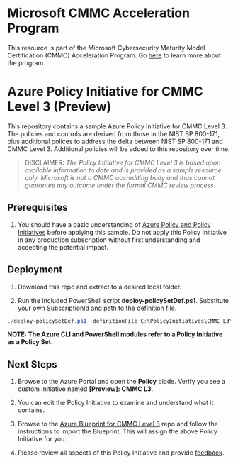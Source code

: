 # Microsoft CMMC Acceleration Program
This resource is part of the Microsoft Cybersecurity Maturity Model Certification (CMMC) Acceleration Program. Go [here](https://aka.ms/CMMCResponse) to learn more about the program.

# Azure Policy Initiative for CMMC Level 3 (Preview)
This repository contains a sample Azure Policy Initiative for CMMC Level 3.  The policies and controls are derived from those in the NIST SP 800-171, plus additional polices to address the delta between NIST SP 800-171 and CMMC Level 3.  Additional policies will be added to this repository over time.

>DISCLAIMER: _The Policy Initiative for CMMC Level 3 is based upon available information to date and is provided as a sample resource only. Microsoft is not a CMMC accrediting body and thus cannot guarantee any outcome under the formal CMMC review process._

## Prerequisites
1. You should have a basic understanding of [Azure Policy and Policy Initiatives](https://azure.microsoft.com/en-us/services/azure-policy/) before applying this sample. Do not apply this Policy Initiative in any production subscription without first understanding and accepting the potential impact.
  
## Deployment
1. Download this repo and extract to a desired local folder.

2. Run the included PowerShell script **deploy-policySetDef.ps1**. Substitute your own SubscriptionId and path to the definition file.
  ```powershell
  ./deploy-policySetDef.ps1 -definitionFile C:\PolicyInitiatives\CMMC_L3\CMMCL3_Policyinitiative.json -subscriptionId 00000000-0000-0000-0000-000000000000
  ```
  **NOTE: The Azure CLI and PowerShell modules refer to a Policy Initiative as a Policy Set.**
  
 ## Next Steps
1. Browse to the Azure Portal and open the **Policy** blade. Verify you see a custom Initiative named **[Preview]: CMMC L3**.

2. You can edit the Policy Initiative to examine and understand what it contains.

3. Browse to the [Azure Blueprint for CMMC Level 3](https://github.com/adamdimopoulos/Blueprints) repo and follow the instructions to import the Blueprint. This will assign the above Policy Initiative for you.

4. Please review all aspects of this Policy Initiative and provide [feedback](https://aka.ms/feedbackazureblueprintcmmc).
  
